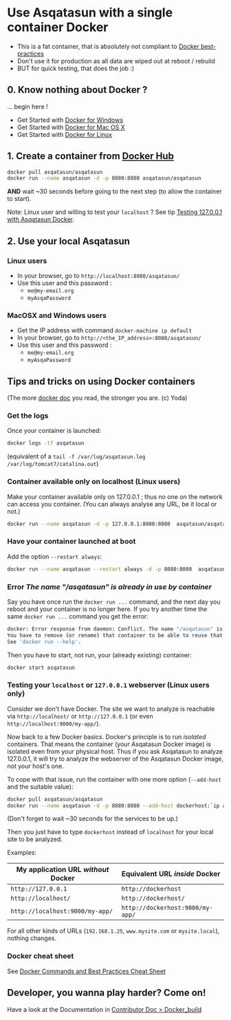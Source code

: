 # Use Asqatasun with a single container Docker

- This is a fat container, that is absolutely not compliant to [Docker best-practices](https://docs.docker.com/articles/dockerfile_best-practices/)
- Don't use it for production as all data are wiped out at reboot / rebuild
- BUT for quick testing, that does the job :)

## 0. Know nothing about Docker ?

... begin here !

* Get Started with [Docker for Windows](https://docs.docker.com/windows/)
* Get Started with [Docker for Mac OS X](https://docs.docker.com/mac/)
* Get Started with [Docker for Linux](https://docs.docker.com/linux/)

## 1. Create a container from [Docker Hub](https://hub.docker.com/r/asqatasun/asqatasun/)

```sh
docker pull asqatasun/asqatasun  
docker run --name asqatasun -d -p 8080:8080 asqatasun/asqatasun
```

**AND** wait ~30 seconds before going to the next step (to allow the container to start).

Note: Linux user and willing to test your `localhost` ? See tip [Testing 127.0.0.1 with Asqatasun Docker](#testing-localhost-127.0.0.1-with-Asqatasun-Docker).

## 2. Use your local Asqatasun

### Linux users

* In your browser, go to `http://localhost:8080/asqatasun/` 
* Use this user and this password :
    * `me@my-email.org`
    * `myAsqaPassword`

### MacOSX and Windows users

* Get the IP address with command `docker-machine ip default`
* In your browser, go to `http://<the_IP_address>:8080/asqatasun/` 
* Use this user and this password :
    * `me@my-email.org`
    * `myAsqaPassword`
    

<h2 id="docker-tips-tricks">Tips and tricks on using Docker containers</h2>

(The more [docker doc](https://docs.docker.com/engine/userguide/containers/usingdocker/) you read, the stronger you are. (c) Yoda)

### Get the logs

Once your container is launched:

```sh
docker logs -tf asqatasun 
```

(equivalent of a `tail -f /var/log/asqatasun.log /var/log/tomcat7/catalina.out`)

### Container available only on localhost (Linux users)

Make your container available only on 127.0.0.1 ; thus no one on the network can access you container. (You can always analyse any URL, be it local or not.)

```sh
docker run --name asqatasun -d -p 127.0.0.1:8080:8080  asqatasun/asqatasun  
```

### Have your container launched at boot

Add the option `--restart always`:

```sh
docker run --name asqatasun --restart always -d -p 8080:8080  asqatasun/asqatasun  
```

### Error *The name "/asqatasun" is already in use by container*

Say you have once run the `docker run ...` command, and the next day you reboot and your container is no longer here. If you try another time the same `docker run ...` command you get the error:

```sh
docker: Error response from daemon: Conflict. The name "/asqatasun" is already in use by container c3aa3d084d0f3f2053e746c3374cb746b96b9600d988de76d7ded244ad27302d. 
You have to remove (or rename) that container to be able to reuse that name.
See 'docker run --help'.
```

Then you have to start, not run, your (already existing) container:

```sh
docker start asqatasun
```

<h3 id="testing-localhost-127.0.0.1-with-Asqatasun-Docker">Testing your <code>localhost</code> or <code>127.0.0.1</code> webserver (Linux users only)</h3>

Consider we don't have Docker. The site we want to analyze is reachable via `http://localhost/`
or `http://127.0.0.1` (or even `http://localhost:9000/my-app/`).

Now back to a few Docker basics. Docker's principle is to run *isolated* containers. That means
the container (your Asqatasun Docker image) is isolated even from your physical host.
Thus if you ask Asqatasun to analyze 127.0.0.1, it will try to analyze the webserver of the
Asqatasun Docker image, not your host's one.

To cope with that issue, run the container with one more option (`--add-host` and the suitable value):

```sh
docker pull asqatasun/asqatasun  
docker run --name asqatasun -d -p 8080:8080 --add-host dockerhost:`ip addr show docker0 | grep 'inet ' | awk '{print $2}' | cut -d/ -f1'` asqatasun/asqatasun
```

(Don't forget to wait ~30 seconds for the services to be up.)

Then you just have to type `dockerhost` instead of `localhost` for your local site to be analyzed.

Examples:

My application URL *without* Docker | Equivalent URL *inside* Docker
------------------------------------|------------------------------
`http://127.0.0.1`                  | `http://dockerhost`
`http://localhost/`                 | `http://dockerhost/`
`http://localhost:9000/my-app/`     | `http://dockerhost:9000/my-app/`

For all other kinds of URLs (`192.168.1.25`, `www.mysite.com` or `mysite.local`), nothing changes.

### Docker cheat sheet

See [Docker Commands and Best Practices Cheat Sheet](http://zeroturnaround.com/rebellabs/docker-commands-and-best-practices-cheat-sheet/)

## Developer, you wanna play harder? Come on!

Have a look at the Documentation in [Contributor Doc > Docker_build](http://doc.asqatasun.org/en/30_Contributor_doc/Docker_build.html)

